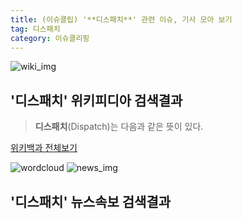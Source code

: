 ```yaml
---
title: (이슈클립) '**디스패치**' 관련 이슈, 기사 모아 보기
tag: 디스패치
category: 이슈클리핑
---
```

![wiki_img](https://user-images.githubusercontent.com/42597476/44503234-41136a80-a6d0-11e8-9071-6fc6418eafe4.png)
## **'**디스패치**'** 위키피디아 검색결과
>**디스패치**(Dispatch)는 다음과 같은 뜻이 있다.

<a href="https://ko.wikipedia.org/wiki/디스패치" target="_blank">위키백과 전체보기</a>

![wordcloud](https://s3.ap-northeast-2.amazonaws.com/lyrics101-wordcloud/2018-10-04-1538646185.png)
![news_img](https://user-images.githubusercontent.com/42597476/44507050-1206f400-a6e4-11e8-8d98-7ffbfebb353f.png)
## **'**디스패치**'** 뉴스속보 검색결과


